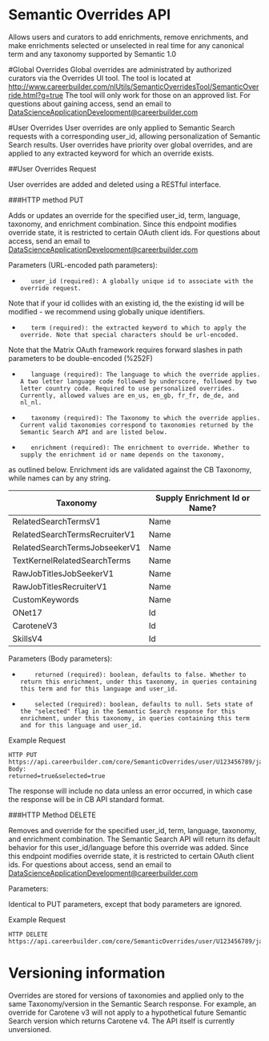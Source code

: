 Semantic Overrides API
===================
Allows users and curators to add enrichments, remove enrichments, and make enrichments selected or unselected in real time for 
any canonical term and any taxonomy supported by Semantic 1.0

#Global Overrides
Global overrides are administrated by authorized curators via the Overrides UI tool. The tool is located at 
http://www.careerbuilder.com/nlUtils/SemanticOverridesTool/SemanticOverride.html?g=true
The tool will only work for those on an approved list. For questions about gaining access, send an email to 
DataScienceApplicationDevelopment@careerbuilder.com

#User Overrides
User overrides are only applied to Semantic Search requests with a corresponding user_id, 
allowing personalization of Semantic Search results. User overrides have priority over global overrides, and are applied to
any extracted keyword for which an override exists. 

##User Overrides Request

User overrides are added and deleted using a RESTful interface.

###HTTP method PUT

Adds or updates an override for the specified user_id, term, language, taxonomy, and enrichment combination. 
Since this endpoint modifies override state, it is restricted to certain OAuth client ids. For questions about access, send an email to 
DataScienceApplicationDevelopment@careerbuilder.com

Parameters (URL-encoded path parameters):
-        user_id (required): A globally unique id to associate with the override request. 
Note that if your id collides with an existing id, the the existing id will be modified - we recommend using globally unique identifiers. 
-        term (required): the extracted keyword to which to apply the override. Note that special characters should be url-encoded. 
Note that the Matrix OAuth framework requires forward slashes in path parameters to be double-encoded (%252F)
-        language (required): The language to which the override applies. A two letter language code followed by underscore, followed by two letter country code. Required to use personalized overrides. Currently, allowed values are en_us, en_gb, fr_fr, de_de, and nl_nl.
-        taxonomy (required): The Taxonomy to which the override applies. Current valid taxonomies correspond to taxonomies returned by the Semantic Search API and are listed below.
-        enrichment (required): The enrichment to override. Whether to supply the enrichment id or name depends on the taxonomy, 
as outlined below. Enrichment ids are validated against the CB Taxonomy, while names can by any string.

| Taxonomy | Supply Enrichment Id or Name? |
|----------|--------------|
|RelatedSearchTermsV1 | Name | 
|RelatedSearchTermsRecruiterV1 | Name | 
|RelatedSearchTermsJobseekerV1 | Name|  
|TextKernelRelatedSearchTerms | Name |
|RawJobTitlesJobSeekerV1 | Name |
|RawJobTitlesRecruiterV1 | Name |
|CustomKeywords| Name |
|ONet17| Id |
|CaroteneV3 | Id |
|SkillsV4 | Id |

Parameters (Body parameters):
-         returned (required): boolean, defaults to false. Whether to return this enrichment, under this taxonomy, in queries containing this term and for this language and user_id.
-         selected (required): boolean, defaults to null. Sets state of the "selected" flag in the Semantic Search response for this enrichment, under this taxonomy, in queries containing this term and for this language and user_id.

Example Request
```
HTTP PUT
https://api.careerbuilder.com/core/SemanticOverrides/user/U123456789/java+developer/en_us/CaroteneV3/15.2/
Body:
returned=true&selected=true
```

The response will include no data unless an error occurred, in which case the response will be in CB API standard format. 

###HTTP Method DELETE

Removes and override for the specified user_id, term, language, taxonomy, and enrichment combination. The Semantic Search API will return its default behavior for this user_id/language before this override was added. 
Since this endpoint modifies override state, it is restricted to certain OAuth client ids. For questions about access, send an email to 
DataScienceApplicationDevelopment@careerbuilder.com

Parameters:

Identical to PUT parameters, except that body parameters are ignored. 

Example Request
```
HTTP DELETE
https://api.careerbuilder.com/core/SemanticOverrides/user/U123456789/java+developer/en_us/CaroteneV3/15.2/
```

# Versioning information

Overrides are stored for versions of taxonomies and applied only to the same Taxonomy/version in the Semantic Search response. 
For example, an override for Carotene v3 will not apply to a hypothetical future Semantic Search version which returns Carotene v4. 
The API itself is currently unversioned.

